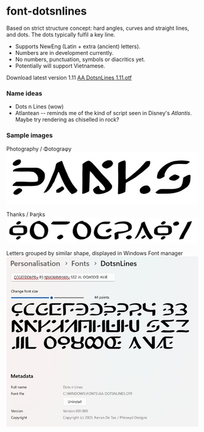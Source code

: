 # font-dotsnlines
Based on strict structure concept: hard angles, curves and straight lines, and dots.
The dots typically fulfil a key line.

* Supports NewEng (Latin + extra (ancient) letters).
* Numbers are in development currently.
* No numbers, punctuation, symbols or diacritics yet.
* Potentially will support Vietnamese.

Download latest version 1.11 [AA DotsnLines 1.11.otf](AA%20DotsnLines%201.11.otf)
 
### Name ideas
* Dots n Lines  (wow)  
* Atlantean -- reminds me of the kind of script seen in Disney's _Atlantis_. Maybe try rendering as chiselled in rock?  

### Sample images
Photography / Φotograφy  
![Photography](Images/Screenshot%202025-03-12%20155821.png)  

Thanks / Þaŋks  
![](Images/Screenshot%202025-03-12%20155743.png)  

Letters grouped by similar shape, displayed in Windows Font manager  
![](Images/Screenshot%202025-03-12%20150749.png)  

